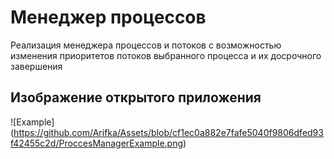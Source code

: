 # Менеджер процессов
Реализация менеджера процессов и потоков с возможностью изменения приоритетов потоков выбранного процесса и их досрочного завершения 
## Изображение открытого приложения
![Example] (https://github.com/Arifka/Assets/blob/cf1ec0a882e7fafe5040f9806dfed93f42455c2d/ProccesManagerExample.png)
